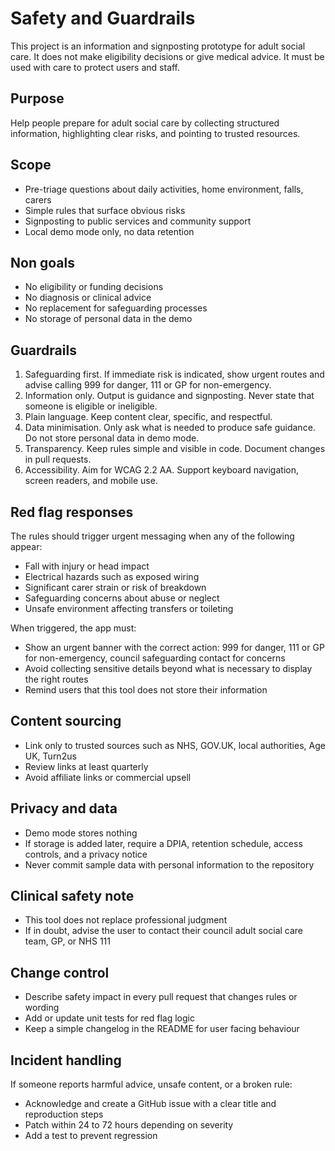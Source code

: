 # Safety and Guardrails

This project is an information and signposting prototype for adult social care. It does not make eligibility decisions or give medical advice. It must be used with care to protect users and staff.

## Purpose
Help people prepare for adult social care by collecting structured information, highlighting clear risks, and pointing to trusted resources.

## Scope
- Pre-triage questions about daily activities, home environment, falls, carers
- Simple rules that surface obvious risks
- Signposting to public services and community support
- Local demo mode only, no data retention

## Non goals
- No eligibility or funding decisions
- No diagnosis or clinical advice
- No replacement for safeguarding processes
- No storage of personal data in the demo

## Guardrails
1. Safeguarding first. If immediate risk is indicated, show urgent routes and advise calling 999 for danger, 111 or GP for non-emergency.
2. Information only. Output is guidance and signposting. Never state that someone is eligible or ineligible.
3. Plain language. Keep content clear, specific, and respectful.
4. Data minimisation. Only ask what is needed to produce safe guidance. Do not store personal data in demo mode.
5. Transparency. Keep rules simple and visible in code. Document changes in pull requests.
6. Accessibility. Aim for WCAG 2.2 AA. Support keyboard navigation, screen readers, and mobile use.

## Red flag responses
The rules should trigger urgent messaging when any of the following appear:
- Fall with injury or head impact
- Electrical hazards such as exposed wiring
- Significant carer strain or risk of breakdown
- Safeguarding concerns about abuse or neglect
- Unsafe environment affecting transfers or toileting

When triggered, the app must:
- Show an urgent banner with the correct action: 999 for danger, 111 or GP for non-emergency, council safeguarding contact for concerns
- Avoid collecting sensitive details beyond what is necessary to display the right routes
- Remind users that this tool does not store their information

## Content sourcing
- Link only to trusted sources such as NHS, GOV.UK, local authorities, Age UK, Turn2us
- Review links at least quarterly
- Avoid affiliate links or commercial upsell

## Privacy and data
- Demo mode stores nothing
- If storage is added later, require a DPIA, retention schedule, access controls, and a privacy notice
- Never commit sample data with personal information to the repository

## Clinical safety note
- This tool does not replace professional judgment
- If in doubt, advise the user to contact their council adult social care team, GP, or NHS 111

## Change control
- Describe safety impact in every pull request that changes rules or wording
- Add or update unit tests for red flag logic
- Keep a simple changelog in the README for user facing behaviour

## Incident handling
If someone reports harmful advice, unsafe content, or a broken rule:
- Acknowledge and create a GitHub issue with a clear title and reproduction steps
- Patch within 24 to 72 hours depending on severity
- Add a test to prevent regression
